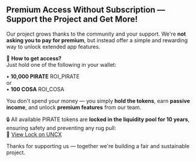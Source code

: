 ## Premium Access Without Subscription — Support the Project and Get More!

Our project grows thanks to the community and your support. We're **not asking you to pay for premium**, but instead offer a simple and rewarding way to unlock extended app features.

📌 **How to get access?**  
Just hold one of the following in your wallet:

• **10,000 PIRATE** ROI_PIRATE  
or  
• **100 COSA** ROI_COSA

You don't spend your money — you simply **hold the tokens**, earn **passive income**, and unlock **premium features** from our team.

🔒 All available PIRATE tokens are **locked in the liquidity pool for 10 years**, ensuring safety and preventing any rug pull:  
🔗 [View Lock on UNCX](https://app.uncx.network/lockers/univ3/chain/56/address/0x8cb829111c90e0101492d5a1aa011f09614129e7)

Thanks for supporting us — together we're building a fair and sustainable project.